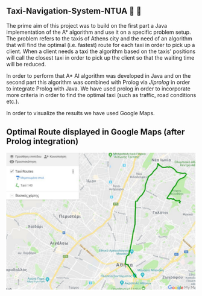 ## Taxi-Navigation-System-NTUA :taxi: :taxi:
The prime aim of this project was to build on the first part a Java implementation of the A* algorithm and use it on a specific problem setup.  
The problem refers to the taxis of Athens city and the need of an algorithm that will find the optimal (i.e. fastest) route for each taxi in order to pick up a client. When a client needs a taxi the algorithm based on the taxis' positions will call the closest taxi in order to pick up the client so that the waiting time will be reduced.  

In order to perform that A* AI algorithm was developed in Java and on the second part this algorithm was combined with Prolog via *Jiprolog* in order to integrate Prolog with Java. We have used prolog in order to incorporate more criteria in order to find the optimal taxi (such as traffic, road conditions etc.).  

In order to visualize the results we have used Google Maps.  

## Optimal Route displayed in Google Maps (after Prolog integration)
![screenshot](img1.png)

